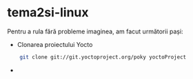 tema2si-linux
=============

Pentru a rula fără probleme imaginea, am facut următorii pași: 

* Clonarea proiectului Yocto 

```bash
    git clone git://git.yoctoproject.org/poky yoctoProject 
```
* 
